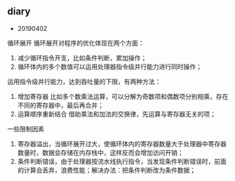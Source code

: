 ## diary

* 20190402

循环展开
循环展开对程序的优化体现在两个方面：
1. 减少循环指令开支，比如条件判断，累加操作；
2. 循环体内的多个数值可以运用处理器指令级并行能力进行同时操作；

运用指令级并行能力，达到吞吐量的下限，有两种方法：
1. 增加寄存器
比如多个数乘法运算，可以分解为奇数项和偶数项分别相乘，存在不同的寄存器中，最后再合并；
2. 运算顺序重新结合
借助乘法和加法的交换律，先运算与寄存器无关的项；

一些限制因素
1. 寄存器溢出，当循环展开过大，使循环体内的寄存器数量大于处理器中寄存器数量时，数据会存储在内存栈中，这样反而会增加访问开销；
2. 条件判断错误，由于处理器按流水线执行指令，当发现条件判断错误时，前面的计算会丢弃，浪费性能；解决办法：把条件判断改为条件数据；
